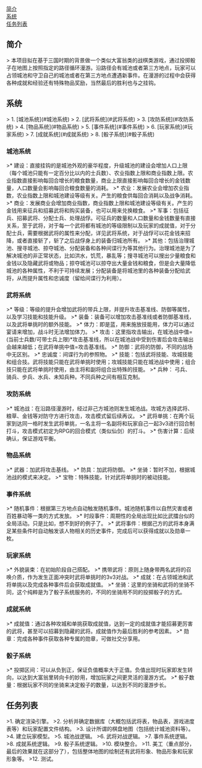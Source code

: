 [简介](#简介)
<br/>
[系统](#系统)
<br/>
[任务列表](#任务列表)

<h2>简介</h2>
> 本项目拟在基于三国时期的背景做一个类似大富翁类的战棋类游戏，通过投掷骰子在地图上按照指定的路径循环漫游。沿路径会有城池或者第三方地点，玩家可以占领城池和守卫自己的城池或者在第三方地点遭遇新事件。在漫游的过程中会获得各种成就和经验还有特殊物品奖励，当然最后的胜利也与之挂钩。

<h2>系统</h2>
> 1. [城池系统](#城池系统)
> 2. [武将系统](#武将系统)
> 3. [攻防系统](#攻防系统)
> 4. [物品系统](#物品系统)
> 5. [事件系统](#事件系统)
> 6. [玩家系统](#玩家系统)
> 7. [成就系统](#成就系统)
> 8. [骰子系统](#骰子系统)

<h3>城池系统</h3>
>* 建设：直接挂钩的是城池外观的豪华程度，升级城池的建设会增加人口上限（每个城池只能有一定百分比以内的士兵数）、农业指数上限和商业指数上限。农业指数直接影响每回合增长的粮食数量，商业上限直接影响每回合增长的金钱数量，人口数量会影响每回合粮食数量的消耗。
>* 农业：发展农业会增加农业指数，农业指数上限和城池建设等级有关。产生的粮食供每回合消耗以及战争消耗。
>* 商业：发展商业会增加商业指数，商业指数上限和城池建设等级有关。产生的金钱用来征兵和招募武将和购买装备，也可以用来兑换粮食。
>* 军事：包括征兵、招募武将、分配士兵、处理战俘。可征兵的数量和人口数量和金钱数量有直接关系，至于武将，对于每一个武将都有城池的等级限制以及玩家的成就值，对于分配士兵，需要根据武将的属性来分配，详见武将系统，对于战俘可以花金钱来招降，或者直接斩了，斩了之后战俘身上的装备归城池所有。
>* 其他：包括治理城池、搜寻城池、掠夺城池、分配装备和各种间谍行为等其他行为。治理城池是为了解决城池的非正常状态，比如洪水，饥荒，暴乱等；搜寻城池可以搜出少量粮食和金钱以及隐藏武将或物品；掠夺城池可以掠夺出大量金钱和粮食，但是会大量降低城池的各种属性，不利于可持续发展；分配装备是将城池里的各种装备分配给武将，从而提升属性和忠诚度（留给间谍行为利用）。

<h3>武将系统</h3>
>* 等级：等级的提升会增加武将的带兵上限，并提升攻击基准线、防御等属性，以及学习技能和技能升级。
>* 装备：装备可以增加攻击基准线或者防御基准线，以及武将单挑时的额外技能。
>* 体力：即是蓝，用来施放技能用，体力可以通过宴请来增加，战斗时无法增加体力。
>* 攻击：这里指攻击输出，在城池战中值=(当前士兵数/可带士兵上限)*攻击基准线，所以在城池战中受到伤害后会攻击输出会越来越低；在武将单挑中值=攻击基准线。
>* 防御：武将的防御，不同的战场中无区别。
>* 忠诚度：间谍行为的参照物。
>* 技能：包括武将技能、攻城技能和组合技。武将技能只能在武将单挑时使用；攻城技能只能在城池战中使用；组合技只能在武将单挑时使用，由主将和副将组合出特殊的技能。
>* 兵种： 弓兵、骑兵、步兵、水兵、未知兵种。不同兵种之间有相互克制。

<h3>攻防系统</h3>
>* 城池战：在沿路径漫游时，经过非己方城池则发生城池战。攻城方选择武将、粮草、金钱等对防守方进行攻击，攻击模式留后续再议。
>* 武将单挑：在两个玩家到达同一格时发生武将单挑，一名主将一名副将和玩家自己一起3v3进行回合制打斗，攻击模式初定为RPG的回合模式（类似仙剑）的打斗。
>* 伤害计算：后续确认，保证游戏平衡。

<h3>物品系统</h3>
>* 武器：加武将攻击基线。
>* 防具：加武将防御。
>* 坐骑：暂时不加，根据城池战的模式来决定。
>* 宝物：特殊技能，针对武将单挑时的被动技能。

<h3>事件系统</h3>
>* 随机事件：根据第三方地点自动触发随机事件。城池随机事件以自然灾害或者百姓暴动等一类的方式发放。
>* 时段事件：周期性的全局出现比如比武擂台似的全局活动。只是比如，想不到好的例子了。
>* 武将事件：根据己方的武将本身满足某些条件时自动触发该人物相关的历史事件，完成后可以获得成就以及勋章一枚。

<h3>玩家系统</h3>
>* 外貌装束：在初始阶段自己搭配。
>* 携带武将：原则上随身带两名武将的召唤介质，作为发生正面冲突时武将单挑时的3v3对战。
>* 成就：在占领城池和武将单挑以及完成各种事件后会获取成就值。
>* 坐骑：这里的坐骑和武将的坐骑不同，这个纯粹是为了骰子系统服务的，不同的坐骑用不同的投掷骰子的方式。

<h3>成就系统</h3>
>* 成就值：通过各种攻城和单挑获取成就值，达到一定的成就值才能招募更厉害的武将，甚至可以招募到隐藏的武将。成就值作为最后胜利的参考因素。
>* 勋章：完成各种事件获取各种专属的勋章，可做社交分享用。

<h3>骰子系统</h3>
>* 投掷区间：可以从负到正，保证负值概率大于正值。负值出现时玩家即发生转向，以达到大富翁里转向卡的妙用，增加玩家之间更灵活的漫游方式。
>* 骰子数量：根据玩家不同的坐骑来决定骰子的数量，以达到不同的漫游步长。

<h2>任务列表</h2>
>1. 确定渲染引擎。
>2. 分析并确定数据库（大概包括武将表，物品表，游戏进度表等）和玩家配置文件结构。
>3. 设计所谓的棋盘地图（包括统计城池资料等）。
>4. 建立玩家模型。
>5. 城池战逻辑。
>6. 武将对战逻辑。
>7. 事件系统逻辑。
>8. 成就系统逻辑。
>9. 骰子系统逻辑。
>10. 模块整合。
>11. 美工（重点部分，最后的效果就在这部分了），包括整体地图的绘制还有武将形象、物品形象和玩家形象等。
>12. 测试。